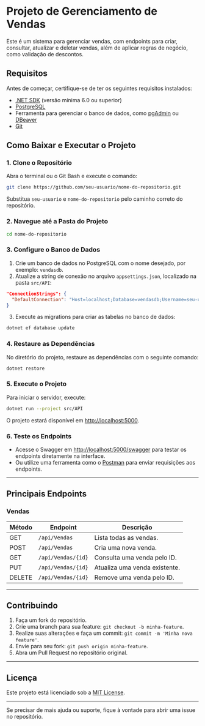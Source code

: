 # **Projeto de Gerenciamento de Vendas**

Este é um sistema para gerenciar vendas, com endpoints para criar, consultar, atualizar e deletar vendas, além de aplicar regras de negócio, como validação de descontos.

## **Requisitos**

Antes de começar, certifique-se de ter os seguintes requisitos instalados:

- [.NET SDK](https://dotnet.microsoft.com/download) (versão mínima 6.0 ou superior)
- [PostgreSQL](https://www.postgresql.org/download/)
- Ferramenta para gerenciar o banco de dados, como [pgAdmin](https://www.pgadmin.org/) ou [DBeaver](https://dbeaver.io/)
- [Git](https://git-scm.com/)

## **Como Baixar e Executar o Projeto**

### 1. Clone o Repositório
Abra o terminal ou o Git Bash e execute o comando:

```bash
git clone https://github.com/seu-usuario/nome-do-repositorio.git
```

Substitua `seu-usuario` e `nome-do-repositorio` pelo caminho correto do repositório.

### 2. Navegue até a Pasta do Projeto
```bash
cd nome-do-repositorio
```

### 3. Configure o Banco de Dados
1. Crie um banco de dados no PostgreSQL com o nome desejado, por exemplo: `vendasdb`.
2. Atualize a string de conexão no arquivo `appsettings.json`, localizado na pasta `src/API`:

```json
"ConnectionStrings": {
  "DefaultConnection": "Host=localhost;Database=vendasdb;Username=seu-usuario;Password=sua-senha"
}
```

3. Execute as migrations para criar as tabelas no banco de dados:
```bash
dotnet ef database update
```

### 4. Restaure as Dependências
No diretório do projeto, restaure as dependências com o seguinte comando:

```bash
dotnet restore
```

### 5. Execute o Projeto
Para iniciar o servidor, execute:

```bash
dotnet run --project src/API
```

O projeto estará disponível em [http://localhost:5000](http://localhost:5000).

### 6. Teste os Endpoints
- Acesse o Swagger em [http://localhost:5000/swagger](http://localhost:5000/swagger) para testar os endpoints diretamente na interface.
- Ou utilize uma ferramenta como o [Postman](https://www.postman.com/) para enviar requisições aos endpoints.

---

## **Principais Endpoints**

### **Vendas**
| Método | Endpoint          | Descrição                              |
|--------|-------------------|----------------------------------------|
| GET    | `/api/Vendas`     | Lista todas as vendas.                |
| POST   | `/api/Vendas`     | Cria uma nova venda.                  |
| GET    | `/api/Vendas/{id}`| Consulta uma venda pelo ID.           |
| PUT    | `/api/Vendas/{id}`| Atualiza uma venda existente.         |
| DELETE | `/api/Vendas/{id}`| Remove uma venda pelo ID.             |

---

## **Contribuindo**
1. Faça um fork do repositório.
2. Crie uma branch para sua feature: `git checkout -b minha-feature`.
3. Realize suas alterações e faça um commit: `git commit -m 'Minha nova feature'`.
4. Envie para seu fork: `git push origin minha-feature`.
5. Abra um Pull Request no repositório original.

---

## **Licença**
Este projeto está licenciado sob a [MIT License](LICENSE).

---

Se precisar de mais ajuda ou suporte, fique à vontade para abrir uma issue no repositório.
